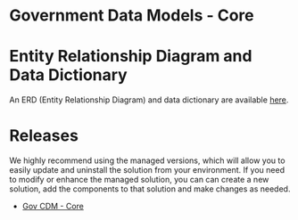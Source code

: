 # Government Data Models - Core

# Entity Relationship Diagram and Data Dictionary

An ERD (Entity Relationship Diagram) and data dictionary are available [here](docs/erd.md).

# Releases

We highly recommend using the managed versions, which will allow you to easily update and uninstall the solution from your environment. If you need to modify or enhance the managed solution, you can can create a new solution, add the components to that solution and make changes as needed.

  - [Gov CDM - Core](releases)